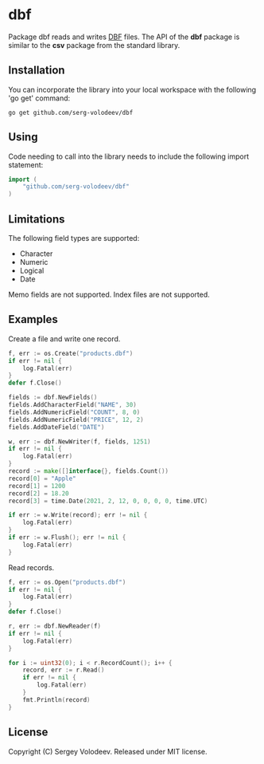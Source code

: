 # dbf
Package dbf reads and writes [DBF](http://en.wikipedia.org/wiki/DBase#File_formats) files.
The API of the __dbf__ package is similar to the __csv__ package from the standard library.

## Installation
You can incorporate the library into your local workspace with the following 'go get' command:

    go get github.com/serg-volodeev/dbf

## Using
Code needing to call into the library needs to include the following import statement:

```go
import (
    "github.com/serg-volodeev/dbf"
)
```

## Limitations
The following field types are supported:

- Character
- Numeric
- Logical
- Date

Memo fields are not supported. Index files are not supported.

## Examples
Сreate a file and write one record.
    
```go
f, err := os.Create("products.dbf")
if err != nil {
    log.Fatal(err)
}
defer f.Close()

fields := dbf.NewFields()
fields.AddCharacterField("NAME", 30)
fields.AddNumericField("COUNT", 8, 0)
fields.AddNumericField("PRICE", 12, 2)
fields.AddDateField("DATE")

w, err := dbf.NewWriter(f, fields, 1251)
if err != nil {
    log.Fatal(err)
}
record := make([]interface{}, fields.Count())
record[0] = "Apple"
record[1] = 1200
record[2] = 18.20
record[3] = time.Date(2021, 2, 12, 0, 0, 0, 0, time.UTC)

if err := w.Write(record); err != nil {
    log.Fatal(err)
}
if err := w.Flush(); err != nil {
    log.Fatal(err)
}
```

Read records.

```go
f, err := os.Open("products.dbf")
if err != nil {
    log.Fatal(err)
}
defer f.Close()

r, err := dbf.NewReader(f)
if err != nil {
    log.Fatal(err)
}

for i := uint32(0); i < r.RecordCount(); i++ {
    record, err := r.Read()
    if err != nil {
        log.Fatal(err)
    }
    fmt.Println(record)
}
```

## License
Copyright (C) Sergey Volodeev. Released under MIT license.